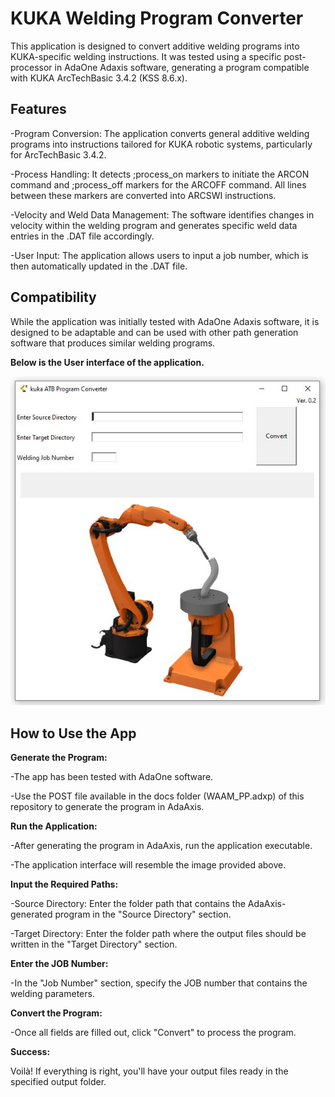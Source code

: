 <H1>KUKA Welding Program Converter</H1>

This application is designed to convert additive welding programs into KUKA-specific welding instructions. It was tested using a specific post-processor in AdaOne Adaxis software, generating a program compatible with KUKA ArcTechBasic 3.4.2 (KSS 8.6.x).

<h2>Features</h2>

-Program Conversion: The application converts general additive welding programs into instructions tailored for KUKA robotic systems, particularly for ArcTechBasic 3.4.2.

-Process Handling: It detects ;process_on markers to initiate the ARCON command and ;process_off markers for the ARCOFF command. All lines between these markers are converted into ARCSWI instructions.

-Velocity and Weld Data Management: The software identifies changes in velocity within the welding program and generates specific weld data entries in the .DAT file accordingly.

-User Input: The application allows users to input a job number, which is then automatically updated in the .DAT file.

<h2>Compatibility</h2>  

While the application was initially tested with AdaOne Adaxis software, it is designed to be adaptable and can be used with other path generation software that produces similar welding programs.

**Below is the User interface of the application.**

![User INterface](Docs/appUI.JPG)

<h2>How to Use the App</h2>

**Generate the Program:**

-The app has been tested with AdaOne software.

-Use the POST file available in the docs folder (WAAM_PP.adxp) of this repository to generate the program in AdaAxis.

**Run the Application:**

-After generating the program in AdaAxis, run the application executable.

-The application interface will resemble the image provided above.

**Input the Required Paths:**

-Source Directory: Enter the folder path that contains the AdaAxis-generated program in the "Source Directory" section.

-Target Directory: Enter the folder path where the output files should be written in the "Target Directory" section.

**Enter the JOB Number:**

-In the "Job Number" section, specify the JOB number that contains the welding parameters.

**Convert the Program:**

-Once all fields are filled out, click "Convert" to process the program.

**Success:**

Voilà! If everything is right, you'll have your output files ready in the specified output folder.

